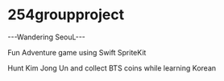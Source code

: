 # 254groupproject

---Wandering SeouL---

Fun Adventure game using Swift SpriteKit

Hunt Kim Jong Un and collect BTS coins while learning Korean
